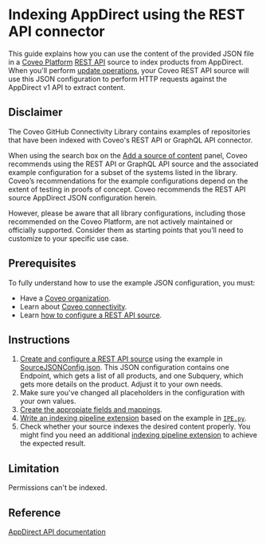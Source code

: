 # Indexing AppDirect using the REST API connector
This guide explains how you can use the content of the provided JSON file in a [Coveo Platform](https://docs.coveo.com/en/3361/) [REST API](https://docs.coveo.com/en/1896/) source to index products from AppDirect. When you'll perform [update operations](https://docs.coveo.com/en/2039/), your Coveo REST API source will use this JSON configuration to perform HTTP requests against the AppDirect v1 API to extract content.

## Disclaimer
The Coveo GitHub Connectivity Library contains examples of repositories that have been indexed with Coveo's REST API or GraphQL API connector.

When using the search box on the [Add a source of content](https://docs.coveo.com/en/3390/index-content/add-or-edit-a-source#add-a-source) panel, Coveo recommends using the REST API or GraphQL API source and the associated example configuration for a subset of the systems listed in the library. Coveo’s recommendations for the example configurations depend on the extent of testing in proofs of concept. Coveo recommends the REST API source AppDirect JSON configuration herein.

However, please be aware that all library configurations, including those recommended on the Coveo Platform, are not actively maintained or officially supported. Consider them as starting points that you’ll need to customize to your specific use case.

## Prerequisites
To fully understand how to use the example JSON configuration, you must:

- Have a [Coveo organization](https://docs.coveo.com/en/185).
- Learn about [Coveo connectivity](https://docs.coveo.com/en/1702).
- Learn [how to configure a REST API source](https://docs.coveo.com/en/1896/).

## Instructions
1. [Create and configure a REST API source](https://docs.coveo.com/en/1896/) using the example in [SourceJSONConfig.json](https://github.com/coveooss/connectivity-library/blob/master/APP%20Direct/SourceJSONConfig.json). This JSON configuration contains one Endpoint, which gets a list of all products, and one Subquery, which gets more details on the product. Adjust it to your own needs.
2. Make sure you've changed all placeholders in the configuration with your own values.
3. [Create the appropiate fields and mappings](https://docs.coveo.com/en/1896/#completion).
4. [Write an indexing pipeline extension](https://docs.coveo.com/en/1645/) based on the example in [`IPE.py`](https://github.com/coveooss/connectivity-library/blob/master/APP%20Direct/IPE.py).
5. Check whether your source indexes the desired content properly. You might find you need an additional [indexing pipeline extension](https://docs.coveo.com/en/1645/) to achieve the expected result.

## Limitation
Permissions can't be indexed.

## Reference
[AppDirect API documentation](https://help.appdirect.com/develop/useAppDirectAPI.html)
